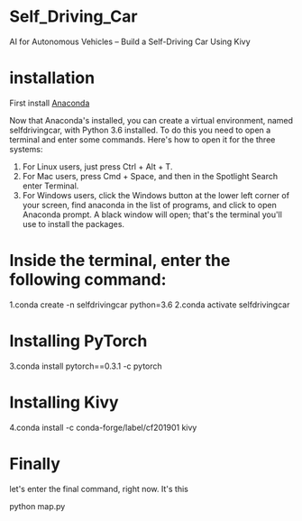# Self_Driving_Car
AI for Autonomous Vehicles – Build a Self-Driving Car Using Kivy

# installation
First install [Anaconda](https://www.anaconda.com/) 

Now that Anaconda's installed, you can create a virtual environment, named selfdrivingcar, with Python 3.6 installed. To do this you need to open
a terminal and enter some commands. Here's how to open it for the three systems:
1. For Linux users, just press Ctrl + Alt + T.
2. For Mac users, press Cmd + Space, and then in the Spotlight Search enter
Terminal.
3. For Windows users, click the Windows button at the lower left corner of your screen, find anaconda in the list of programs, and click to open Anaconda prompt. A black window will open; that's the terminal you'll use to install the packages.

# Inside the terminal, enter the following command:
1.conda create -n selfdrivingcar python=3.6
2.conda activate selfdrivingcar

# Installing PyTorch
3.conda install pytorch==0.3.1 -c pytorch

# Installing Kivy
4.conda install -c conda-forge/label/cf201901 kivy

# Finally 
let's enter the final command, right now. It's this

python map.py


